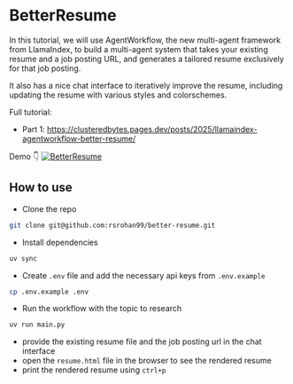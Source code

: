 # BetterResume

In this tutorial, we will use AgentWorkflow, the new multi-agent framework from LlamaIndex, to build a multi-agent system that takes your existing resume and a job posting URL, and generates a tailored resume exclusively for that job posting.

It also has a nice chat interface to iteratively improve the resume, including updating the resume with various styles and colorschemes.

Full tutorial:
- Part 1: https://clusteredbytes.pages.dev/posts/2025/llamaindex-agentworkflow-better-resume/

Demo 👇
[![BetterResume](https://img.youtube.com/vi/WAjuJKX95tI/maxresdefault.jpg)](https://www.youtube.com/watch?v=WAjuJKX95tI)

## How to use

- Clone the repo

```bash
git clone git@github.com:rsrohan99/better-resume.git
```

- Install dependencies

```bash
uv sync
```

- Create `.env` file and add the necessary api keys from `.env.example`

```bash
cp .env.example .env
```

- Run the workflow with the topic to research

```bash
uv run main.py
```

- provide the existing resume file and the job posting url in the chat interface
- open the `resume.html` file in the browser to see the rendered resume
- print the rendered resume using `ctrl+p`
